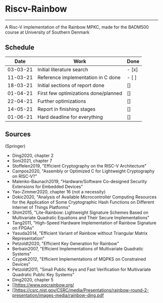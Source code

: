 # Riscv-Rainbow
---
A Risc-V implementation of the Rainbow MPKC, made for the BADM500 course at University of Southern Denmark

## Schedule
| Date | Work | Done |
|---|---|---|
| 03-03-21 | Initial literature search | - [x] |
| 11-03-21 | Reference implementation in C done | - [ ] |
| 18-03-21 | Initial sections of report done | [] |
| 01-04-21 | First few optimizations done/planned | [] |
| 22-04-21 | Further optimizations | [] |
| 14-05-21 | Report in finishing stages | [] |
| 01-06-21 | Hard deadline for everything | [] |

## Sources
(Springer)
- Ding2020, chapter 2
- Soni2021, chapter 7
- Stoffelen2019, "Efficient Cryptography on the RISC-V Architecture"
- Campos2020, "Assembly or Optimized C for Lightweight Cryptography on RISC-V?"
- Malenko-Baunach2019, "Hardware/Software Co-designed Security Extensions for Embedded Devices"
- Yao-Zimmer2020, chapter 16 (not a necessity)
- Dokic2020, "Analysis of Available Microcontroller Computing Resources for the Application of Some Cryptographic Hash Functions on Different Internet of Things Platforms"
- Shim2015, "Lite-Rainbow: Lightweight Signature Schemes Based on Multivariate Quadratic Equations and Their Secure Implementations"
- Tang2011, "High-Speed Hardware Implementation of Rainbow Signature on FPGAs"
- Yasuda2014, "Efficient Variant of Rainbow without Triangular Matrix Representation"
- Petzoldt2020, "Efficient Key Generation for Rainbow"
- Berbain2007, "Efficient Implementations of Multivariate Quadratic Systems"
- Czypek2012, "Efficient Implementations of MQPKS on Constrained Devices"
- Petzoldt2011, "Small Public Keys and Fast Verification for Multivariate Quadratic Public Key Systems"
- Ding2020, chapter 5
- []https://www.pqcrainbow.org/
- []https://csrc.nist.gov/CSRC/media/Presentations/rainbow-round-2-presentation/images-media/rainbow-ding.pdf
